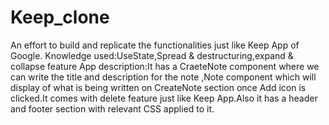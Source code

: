 # Keep_clone
An effort to build and replicate the functionalities just like Keep App of Google.
Knowledge used:UseState,Spread & destructuring,expand & collapse feature
App description:It has a CraeteNote component where we can write the title and description for the note ,Note component which will display of what is being written on CreateNote section once Add icon is clicked.It comes with delete feature just like Keep App.Also it has a header and footer section with relevant CSS applied to it.
